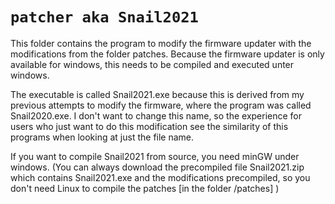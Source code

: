 # `patcher aka Snail2021`
This folder contains the program to modify the firmware updater with the modifications from the folder patches.
Because the firmware updater is only available for windows, this needs to be compiled and executed unter windows.

The executable is called Snail2021.exe because this is derived from my previous attempts to modify the firmware, where the program was called Snail2020.exe. I don't want to change this name, so the experience for users who just want to do this modification see the similarity of this programs when looking at just the file name.

If you want to compile Snail2021 from source, you need minGW under windows.
(You can always download the precompiled file Snail2021.zip which contains Snail2021.exe and the modifications precompiled, so you don't need Linux to compile the patches [in the folder /patches] )


